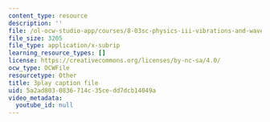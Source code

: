 ```yaml
---
content_type: resource
description: ''
file: /ol-ocw-studio-app/courses/8-03sc-physics-iii-vibrations-and-waves-fall-2016/5a2ad8030836714c35cedd7dcb14049a_9Dwl2FbEc5E.srt
file_size: 3205
file_type: application/x-subrip
learning_resource_types: []
license: https://creativecommons.org/licenses/by-nc-sa/4.0/
ocw_type: OCWFile
resourcetype: Other
title: 3play caption file
uid: 5a2ad803-0836-714c-35ce-dd7dcb14049a
video_metadata:
  youtube_id: null
---
```

